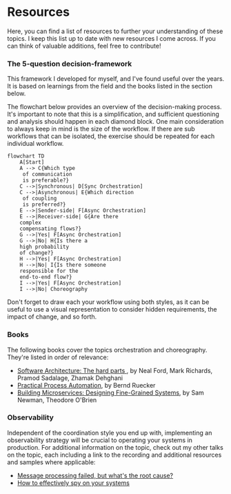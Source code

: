 # Resources

Here, you can find a list of resources to further your understanding of these topics. I keep this list up to date with new resources I come across. If you can think of valuable additions, feel free to contribute!

### The 5-question decision-framework

This framework I developed for myself, and I've found useful over the years. It is based on learnings from the field and the books listed in the section below.

The flowchart below provides an overview of the decision-making process. It's important to note that this is a simplification, and sufficient questioning and analysis should happen in each diamond block. One main consideration to always keep in mind is the size of the workflow. If there are sub workflows that can be isolated, the exercise should be repeated for each individual workflow.

```mermaid
flowchart TD
    A[Start]
    A --> C{Which type
     of communication 
     is preferable?}
    C -->|Synchronous| D[Sync Orchestration]
    C -->|Asynchronous| E{Which direction
     of coupling 
     is preferred?}
    E -->|Sender-side| F[Async Orchestration]
    E -->|Receiver-side| G{Are there 
    complex 
    compensating flows?}
    G -->|Yes| F[Async Orchestration]
    G -->|No| H{Is there a 
    high probability
    of change?}
    H -->|Yes| F[Async Orchestration]
    H -->|No| I{Is there someone 
    responsible for the
    end-to-end flow?}
    I -->|Yes| F[Async Orchestration]
    I -->|No| Choreography
```

Don't forget to draw each your workflow using both styles, as it can be useful to use a visual representation to consider hidden requirements, the impact of change, and so forth.

### Books

The following books cover the topics orchestration and choreography. They're listed in order of relevance:

- [Software Architecture: The hard parts ](https://www.oreilly.com/library/view/software-architecture-the/9781492086888/), by Neal Ford, Mark Richards, Pramod Sadalage, Zhamak Dehghani
- [Practical Process Automation](https://www.oreilly.com/library/view/practical-process-automation/9781492061441/), by Bernd Ruecker
- [Building Microservices: Designing Fine-Grained Systems](https://www.oreilly.com/library/view/building-microservices-designing/9781663728203/), by Sam Newman, Theodore O'Brien

### Observability

Independent of the coordination style you end up with, implementing an observability strategy will be crucial to operating your systems in production.
For additional information on the topic, check out my other talks on the topic, each including a link to the recording and additional resources and samples where applicable:
- [Message processing failed, but what's the root cause?](/message-processing-failed-but-whats-the-root-cause)
- [How to effectively spy on your systems](/how-to-effectively-spy-on-your-systems)
